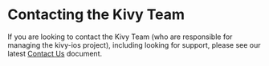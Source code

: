 # Contacting the Kivy Team

If you are looking to contact the Kivy Team (who are responsible for managing
the kivy-ios project), including looking for support, please see our
latest [Contact Us](https://github.com/kivy/kivy/blob/master/CONTACT.md) 
document.
